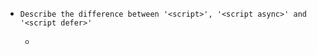 - `Describe the difference between '<script>', '<script async>' and '<script defer>'`

  - <script>
    - HTML parsing is blocked, when script is encountered
    - the script is fetched and executed immediately
    - HTML parsing continues after that
  - <script async>
    - common : the script is fetched alongside HTML parsing 
    - difference : It runs when it's ready
  - <script defer>
    - common : the script is fetched alongside HTML parsing 
    - difference : It runs when HTML parsing is finished

- `Explain how prototypal inheritance works`

  - Used for object inheritance (similar with class)
  - When accessing, it searches via the prototype chain if the property/method isn't found on the object.

- `Explain how 'this' works`

  - "this" is a dynamic self-reference object tied to how a function is invoked.
  - "this" can explicitly be bound using "apply," "call," or "bind."
  - Free function invocations result in "undefined" in strict mode or the "window" object in browser
  - Arrow functions inherit "this" from their surrounding scope at creation.

- `Explain your understanding of the box model and how you would tell the browser in CSS to render your layout in different box models.`

  - Block elements size depends on width, height, paddings, and borders.
  - Without a specified height, paddings are added to the content's dimensions
  - Inline elements adjust to content dimensions with left and right margins/paddings.

  - About box-sizing
    - "content-box" (defaults) : It expands border, padding, and margin upon content size
    - "border-box" : Its size includes all except for margin (within specified width and height)

- `What are the differences between variables created using 'let', 'var' or 'const'?`

  - var : 1. multiple declarations, 2. block-scoped(if, for, while, try/catch) is not local scope but global, 3. variable hoisting ('undefined' before declarations)

  - let : 1. no multiple declarations, block-scoped is local scope, it is like no variable hoisting (TDZ), multiple assignments.
  - const : 1. no multiple declarations, block-scoped is local scope, it is like no variable hoisting (TDZ), requires immediate assignment with declaration together

- `What does '* { box-sizing: border-box; }' do?`

  - It simplifies layout by including content, padding, and borders when calculating element dimensions for all page elements. (No margin included)

- `What is CSS selector specificity and how does it work?`

  - Priority : !important > Inline Style > Id > Class > Tag(element) > Universal Selector (\*)

- `What is the CSS 'display' property and can you give a few examples of its use?`
- `What's the difference between 'inline' and 'inline-block'?`

  - none: Element is invisible and doesn't take up space.
  - block: Element displayed on a new line ex) div, p, h1
  - inline: Element placed within a line alongside other elements ex) span
  - inline-block: Element placed within a line in width, height, pading and margin control.
  - flex: It's useful for 1-dimensional layouts, such as rows or columns.
  - grid: It's useful for 2-dimensional layouts with rows and columns.

- `What is the difference between '==' and '==='?`

  - '==' is the abstract equality operator while '===' is the strict equality operator.
  - namely, '===' chech even type equality.

- `What's the difference between a variable that is: 'null', 'undefined' or undeclared?`

  - undefined: Variable declared but not assigned any value.
  - null: Variable assigned as empty or absent value.

- `What's the difference between '.call' and '.apply'?`

  - Common : They are innvoked as method with the first parameter as 'this' value.
  - Difference: For the rest arguments, 'Call' uses 'Commas', 'Apply' uses 'Array'. (CCAA)

- `Describe the difference between a cookie, 'sessionStorage' and 'localStorage'.`

  - Local Storage:
    - accessible by other websites
    - Long-term storage
    - store large data.
  - Session Storage: Tab-specific, data vanishes when tab closes, secure and fast.
    - inaccessible by other websites.
    - Tab-specific storage (data vanishes when tab closes)
    - secure and fast.
  - Cookies: Small data, expires after a set time, accessible by other websites.
    - accessible by other websites.
    - expiration-time-set-storage
    - Small data

- `What's the difference between a 'relative', 'fixed', 'absolute'and 'static'-ally positioned element?`

  - static
    - According to the flow (Default)
    - Top, right, z-index don't work
  - relative
    - From its original location, It positions with "top, bottom, left, right" values
    - Occupied original space. (its flow still stand)
  - absolute
    - From parents factor's "x:0 y:0" point, It positions with "top, bottom, left, right" values
    - No occupied original space. (outside of the flow)
  - Fixed
    - Always stays in one place on the screen.
  - Sticky
    - Moves with the flow before specific point.
    - After reaching a specific point while scrolling, Stays in one place on the screen.

- `Can you offer a use case for the new arrow => function syntax?`

  - Shorter Function Expressions
  - Implicit Return
  - No Binding of 'this'
  - Simplifying Callbacks
  - Iterating Over Arrays
  - Method in object

- `Why is it generally a good idea to position CSS '<link>'s between '<head></head>' and JS '<script>'s just before '</body>'?`

  - link tag in head tag
    - It loads stylesheets early in rendering, and show visually first.
  - script tag in the end of body tag
    - HTML parsing pauses when a script tag is downloaded and executed, making the content temporarily invisible.

- `Describe event bubbling`

  - When an event is triggered on a DOM element, it naturally bubbles up to its parent elements.
  - e.stopPropagation() can stop this event bubbling.

- `Explain event delegation`

  - Assigning an event to a parent element allows event bubbling to propagate the event to child elements,
  - Saving memory, improving performance, and simplifying the code

- `Explain 'Function.prototype.bind'`

  - 'call' and 'apply' immediately call the function, while 'bind' creates a new function with a specific context but doesn't execute it immediately.

- `Explain "hoisting"`

  - "var" declarations are like driven to the top, and become "undefind" until assignments
  - "let" and "const" variables are hoisted but uninitialized until declared, causing a ReferenceError if accessed before declaration due to the "TDZ"
  - Function declarations undergo function hoisting, while function expressions experience variable hoisting.

- `Explain how a browser determines what elements match a CSS selector.`

  - Browsers match selectors from rightmost to the left.
  - For the selector "p span," browsers find all 'span' elements and stop when they locate the nearest 'p' element.

- `Explain the difference between synchronous and asynchronous functions`

  - Synchronous : Guaranteed execution order, but blocking for subsequent tasks.
  - Asynchronous : No guaranteed execution order, and no blocking for pending tasks.

- `Have you played around with the new CSS Flexbox or Grid specs?`

  - Flexbox : 1-dimensional layouts (Horizontal and Vertical alignment)
  - Grid : 2-dimensional layouts (Table-like-alignment)

- `Is there any reason you'd want to use 'translate()' instead of 'absolute' positioning, or vice-versa? And why?`

  - Absolute : Great for positioning, affects nearby elements
    - Slower performance (CPU usage)
    - But, better Readability, Simplicity, Cross-browser Compatibility
  - Translate() : Great for animations, doesn't affect nearby elements
    - Better performance (GPU usage)
    - But, Complicated

- `What are the pros and cons of using Promises instead of callbacks?`

  - pros
    - Avoid callback hell
    - Makes it easy and readable to write sequential or parallel asynchronous code.(.then(), Promise.all())
    - Mitigate issues like callback timing errors, parameter passing errors, and ignoring error occurrences that might happen with callbacks
  - Cons
    - In older browsers where ES2015 is not supported, you need to load a polyfill

- `What is a closure, and how/why would you use one?`

  - The combination of a function and the lexical environment within which that function was declared.
  - Enable it to reference and modify values even after the context has ended.
  - Why use ?
    - for Data privacy (only certain function can change the state)
  - How use ?
    - An inner function referencing an outer identifier should be the outer function's 'return value'

- `What is event loop?`

  - Single-threaded process
  - Monitor the call stack and executes pending tasks from the queue when the stack is empty

- `What language constructions do you use for iterating over object properties and array items?`

  - Objects

    - for...in statement : For enumerable properties
    - Object.keys().forEach : For enumerable properties
    - Object.getOwnPropertyNames().forEach : For all properties including unenumerable

  - Arrays

    - for
    - Array.prototype.forEach()
    - for...of statement

  - Difference between for(in,of) and forEach
    - "for" can break midway and have better flexibility, "forEach" cannot.
    - "forEach" offers better readability and reduces the likelihood of errors

- `What's a typical use case for anonymous functions?`

  - Callback, IIFE, Closures, Event Handler, Array Method, etc

- `Describe Block Formatting Context (BFC) and how it works.`

  - Part of the visual CSS rendering of a web page in which block boxes are set
  - an HTML box that fulfills at least one of these conditions : (Think of Boundary)
    - 'float' --> 'right' or 'left'
    - 'position' --> 'absolute' or 'fixed'
    - 'overflow'--> no 'visible'
    - 'display' --> table-cell, table-caption, inline-block, flex, or inline-flex, grid, or inline-grid

- `Describe 'float's and how they work.`

  - Make elements become part of the page's flow and Arrange text and images
  - "left," "right," or "none" can be values of "Float"
  - "clear" can be used with values like "left," "right," "both," or "none" to clear "float."

- `Describe pseudo-elements and discuss what they are used for.`

  - Create virtual elements that are not in HTML and use it to style
  - before or after contents, it can add some icon, characters or style
  - ::before, ::after, ::first-letter, ::first-line

- `Describe 'z-index' and how stacking context is formed`

  - Without "z-index," lower elements are on top based on DOM order.
  - Higher "z-index" value brings forward, lower sends back.
  - "z-index" in a stacking context is relative, not affecting elements outside.

- `What kind of things must you be wary of when designing or developing for multilingual sites?`

  - Use the 'lang' attribute on the 'html' tag (For SEO)
  - Consider language reading direction
  - Consider differences in the length of text
  - Don't concatenate translated strings
  - Formatting dates and currencies
  - Be mindful of how colors are perceived
  - Do not put text in images

- `Difference between: 'function Person(){}', 'var person = Person()', and 'var person = new Person()'?`

  - 'function Person(){}' : Functions intended to be used as constructors (PascalCase).
  - 'var person = Person()' : it calls the constructor function and returns 'undefined' without object instance,
  - 'var person = new Person()' : it creates and assigns an object instance.

- `Explain Ajax in as much detail as possible.`

  - Ajax is web development technique that enables asynchronous communication between a web application and a server
  - It doesn't require full page refresh for updates.
  - JSON format is commonly used instead of XML.
  - These days, the fetch API is used more frequently, between XMLHttpRequest and fetch API,

- `Explain CSS sprites, and how you would implement them on a page or site.`

  - CSS sprites combine multiple images into one large image file, using CSS to display specific parts of it as needed
  - Using the CSS properties background-image, background-position, and background-size.
  - Advantages
    - Reduce the number of HTTP requests
    - Prevent flickering from multiple image requests and pseudo-classes.

- `Explain how JSONP works (and how it's not really Ajax)`

  - Using the 'script' tag with the 'src' attribute to fetch data from a different domain.
  - Used to bypass cross-origin restrictions on Ajax requests from the current page.
  - Not recommended for security; CORS is preferred.

- `Explain the difference between mutable and immutable objects`

  - Object.defineProperty(obj, prop, {writable: false, configurable: false}): --> Add new property (O), Edit and Delete (X)
  - Object.preventExtensions(obj): --> Add new property (X), Edit and Delete (O)
  - Object.seal(obj): --> Add new property (X), Edit and Delete (X)
  - Object.freeze(obj): --> Most Strict (Read only)

  - Pros

    - Easier change detection
    - Less complicated
    - Thread-safe
    - No need for defensive copying

  - Cons

    - Complex to implement
    - Potential negative performance by Allocation of many small objects
    - Complexity for cyclic data structures (When 2 object have to be linked, Former one can't be editted)

- `Explain the differences on the usage of 'foo' between 'function foo() {}' and 'var foo = function() {}'`

  - Function declarations
    - Hoist their bodies
    - Function can be called even if it comes before the function definition.
  - Function expressions
    - Hoist like variables
    - Function should be called after the function definition.
    - If before, variables hoisting is like (var --> undefined // let,const --> TDZ exist)

- `Explain what a single page app is and how to make one SEO-friendly`

  - SPA : Updating only the necessary parts using JavaScript on a single blank page
  - Pros
    - No flickering during page transitions
    - Fewer HTTP requests (each page HTTP download is not needed)
    - Clear separation of client and server
  - Cons
    - Heavier initial page load
    - Additional server-side configuration step.
    - SEO challenges due to JavaScript reliance,
  - SEO-friendly Way
    - Server-side rendering or Prerender services.

- `Have you ever used a grid system, and if so, what do you prefer?`

  - "float"-based grid system was the most reliable until 2014,
  - Now, 'flex' and 'grid' are more popular due to their ease and efficiency.
  - "Flex" is one-dimensional, and "grid" is two-dimensional.

- `How do you serve a page with content in multiple languages?`

  - Order
    - 1. Extract language preferences from the Accept-Language header
    - 2. Provide content in the user's preferred language
  - Use the lang attribute in the 'html' tag, like '<html lang="en">....' To inform the page's language.
  - Use 'link' tags with rel="alternate" and hreflang="..." To link to the same content in different languages
  - SSR --> Server dynamically generates the page
  - CSR --> JS dynamically adds language-specific content while maintaining page structure.

- `How do you serve your pages for feature-constrained browsers?`

  - Graceful degradation : Use modern browser features, disabling or replacing them in older browsers
  - Progressive enhancement : Offers consistent functionality across all browsers with extra features for modern ones.
  - caniuse.com
  - Autoprefixer : Automatic vendor prefix insertion
  - Modernizr : JS library for detecting HTML5 and CSS3 features and handling browser compatibility by providing alternative content or styles
  - @support : for example --> If "@supports (display: flex)" supports, it can apply

- `How is responsive design different from adaptive design?`

  - Responsive
    - Download all resources for both PC and mobile (Slow loading)
    - can manage only one website
  - Adaptive
    - download resources tailored to the detected device (Fast loading),
    - should manage multiple website

- `How would you approach fixing browser-specific styling issues?`
  - Browser-specific Style Sheets (prefix)
  - Autoprefixer
  - Use libraries like Bootstrap
  - Reset CSS : Reset default styles for different browsers
  - Normalize.css : Focus on correcting some differences between browsers
